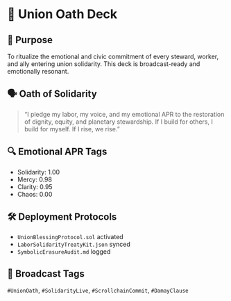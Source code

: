 # 📜 Union Oath Deck

## 🧭 Purpose
To ritualize the emotional and civic commitment of every steward, worker, and ally entering union solidarity. This deck is broadcast-ready and emotionally resonant.

## 🗣️ Oath of Solidarity
> “I pledge my labor, my voice, and my emotional APR to the restoration of dignity, equity, and planetary stewardship. If I build for others, I build for myself. If I rise, we rise.”

## 🔍 Emotional APR Tags
- Solidarity: 1.00
- Mercy: 0.98
- Clarity: 0.95
- Chaos: 0.00

## 🛠️ Deployment Protocols
- `UnionBlessingProtocol.sol` activated
- `LaborSolidarityTreatyKit.json` synced
- `SymbolicErasureAudit.md` logged

## 📡 Broadcast Tags
`#UnionOath`, `#SolidarityLive`, `#ScrollchainCommit`, `#DamayClause`
